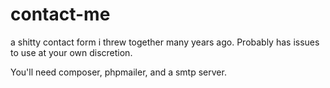 # contact-me
a shitty contact form i threw together many years ago. Probably has issues to use at your own discretion.

You'll need composer, phpmailer, and a smtp server.
